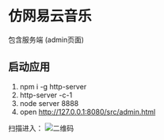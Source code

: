 # 仿网易云音乐

包含服务端 (admin页面)

## 启动应用

1. npm i -g http-server
2. http-server -c-1
3. node server 8888
4. open http://127.0.0.1:8080/src/admin.html

扫描进入：
![二维码]("https://github.com/18898286061/163CouldMusic/blob/master/QRcode.png")
